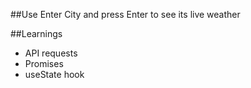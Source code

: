 ##Use
Enter City and press Enter to see its live weather<br>

##Learnings
<ul>
  <li>API requests</li>
  <li>Promises</li>
  <li>useState hook</li>
</ul>
